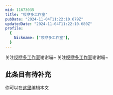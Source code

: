 ```yaml
---
mid: 11673035
title: "哎咿多工作室"
pubDate: "2024-11-04T11:22:10.679Z"
updatedDate: "2024-11-04T11:22:10.680Z"
profile:
  {
    Nickname: ["哎咿多工作室"],
  }
---
```


关注[哎咿多工作室](https://space.bilibili.com/11673035)谢谢喵~ 关注[哎咿多工作室](https://space.bilibili.com/11673035)谢谢喵~

## 此条目有待补充
你可以在[这里](https://github.com/Yuhanawa/VTuber.ICU-Content/edit/master/v/哎咿多工作室/index.md)编辑本文
